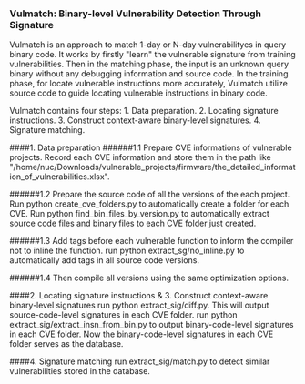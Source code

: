 ### Vulmatch: Binary-level Vulnerability Detection Through Signature

Vulmatch is an approach to match 1-day or N-day vulnerabilityes in query binary code. It works by firstly "learn" the vulnerable signature from training vulnerabilities. Then in the matching phase, the input is an unknown query binary without any debugging information and source code. In the training phase, for locate vulnerable instructions more accurately, Vulmatch utilize source code to guide locating vulnerable instructions in binary code.

Vulmatch contains four steps: 1. Data preparation. 2. Locating signature instructions. 3. Construct context-aware binary-level signatures. 4. Signature matching.

####1. Data preparation
######1.1 Prepare CVE informations of vulnerable projects. Record each CVE information and store them in the path like "/home/nuc/Downloads/vulnerable_projects/firmware/the_detailed_information_of_vulnerabilities.xlsx". 

######1.2 Prepare the source code of all the versions of the each project. 
Run python create_cve_folders.py to automatically create a folder for each CVE.
Run python find_bin_files_by_version.py to automatically extract source code files and binary files to each CVE folder just created.

######1.3 Add tags before each vulnerable function to inform the compiler not to inline the function.
run python extract_sg/no_inline.py to automatically add tags in all source code versions. 

######1.4 Then compile all versions using the same optimization options.

####2. Locating signature instructions & 3. Construct context-aware binary-level signatures
run python extract_sig/diff.py. This will output source-code-level signatures in each CVE folder. 
run python extract_sig/extract_insn_from_bin.py to output binary-code-level signatures in each CVE folder. Now the binary-code-level signatures in each CVE folder serves as the database.


####4. Signature matching
run extract_sig/match.py to detect similar vulnerabilities stored in the database.
